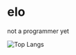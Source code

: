 # elo

not a programmer yet

![Top Langs](https://github-readme-stats.vercel.app/api/top-langs/?username=34elo&layout=compact&langs_count=10&card_width=500&theme=dark)
